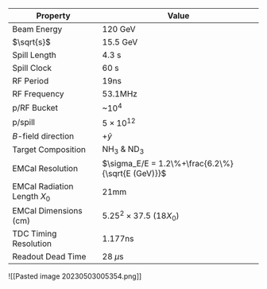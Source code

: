 | Property | Value |
| --- | ----- |
| Beam Energy | 120 GeV |
|$\sqrt{s}$ | 15.5 GeV|
| Spill Length |  4.3 s|
| Spill Clock | 60 s |
| RF Period | 19ns |
| RF Frequency | 53.1MHz |
| p/RF Bucket | ~$10^4$ |
| p/spill | $5\times10^{12}$ |
| $B$-field direction | $+\hat{y}$|
| Target Composition | NH$_3$ & ND$_3$ |
| EMCal Resolution | $\sigma_E/E = 1.2\%+\frac{6.2\%}{\sqrt{E (GeV)}}$ |
| EMCal Radiation Length $X_0$ | 21mm |
| EMCal Dimensions (cm) | $5.25^2 \times 37.5\ (18X_0)$ |
| TDC Timing Resolution | 1.177ns|
| Readout Dead Time | 28 $\mu$s |

![[Pasted image 20230503005354.png]]




